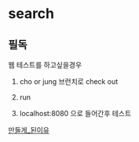 # search


## 필독

웹 테스트를 하고싶을경우

1. cho or jung 브런치로 check out 

2. run 

3. localhost:8080 으로 들어간후 테스트 


[만들게_된이유](https://warmoil.tistory.com/4)
